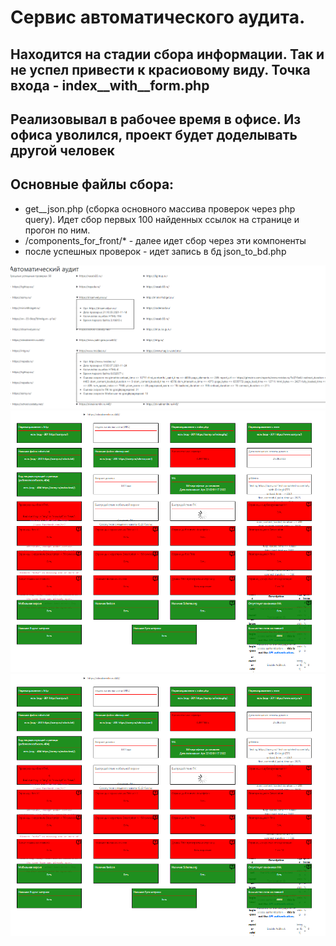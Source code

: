 # Сервис автоматического аудита.

## Находится на стадии сбора информации. Так и не успел привести к красиовому виду. Точка входа - index__with__form.php
## Реализовывал в рабочее время в офисе. Из офиса уволился, проект будет доделывать другой человек

## Основные файлы сбора:
- get__json.php (сборка основного массива проверок через php query). Идет сбор первых 100 найденных ссылок на странице и прогон по ним.
- /components_for_front/* - далее идет сбор через эти компоненты
- после успешных проверок - идет запись в бд json_to_bd.php

![Image alt](https://github.com/poring931/auto_audit_site_service/raw/main/2022-02-01_17-33-31.png) 
![Image alt](https://github.com/poring931/auto_audit_site_service/raw/main/2022-02-01_17-33-58.png) 
![Image alt](https://github.com/poring931/auto_audit_site_service/raw/main/2022-02-01_17-33-58.png) 
